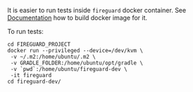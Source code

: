 It is easier to run tests inside `fireguard` docker container. See [Documentation](http://portal2.atwebpages.com/fireguard) how to build docker image for it.

To run tests:

```
cd FIREGUARD_PROJECT
docker run --privileged --device=/dev/kvm \
 -v ~/.m2:/home/ubuntu/.m2 \
 -v GRADLE_FOLDER:/home/ubuntu/opt/gradle \
 -v `pwd`:/home/ubuntu/fireguard-dev \
 -it fireguard
cd fireguard-dev/
```

